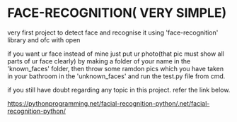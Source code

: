 # FACE-RECOGNITION( VERY SIMPLE)
very first project to detect face and recognise it using 'face-recognition' library and ofc with open


if you want ur face instead of mine just put ur photo(that pic must show all parts of ur face clearly) by making a folder of your name in the 'known_faces' folder, then throw some ramdon pics which you have taken  in your bathroom in  the 'unknown_faces' and run the test.py file from cmd.  


if you still have doubt regarding any topic in this project.
refer the link below. 


https://pythonprogramming.net/facial-recognition-python/.net/facial-recognition-python/

